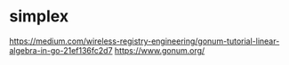 # simplex
https://medium.com/wireless-registry-engineering/gonum-tutorial-linear-algebra-in-go-21ef136fc2d7
https://www.gonum.org/

